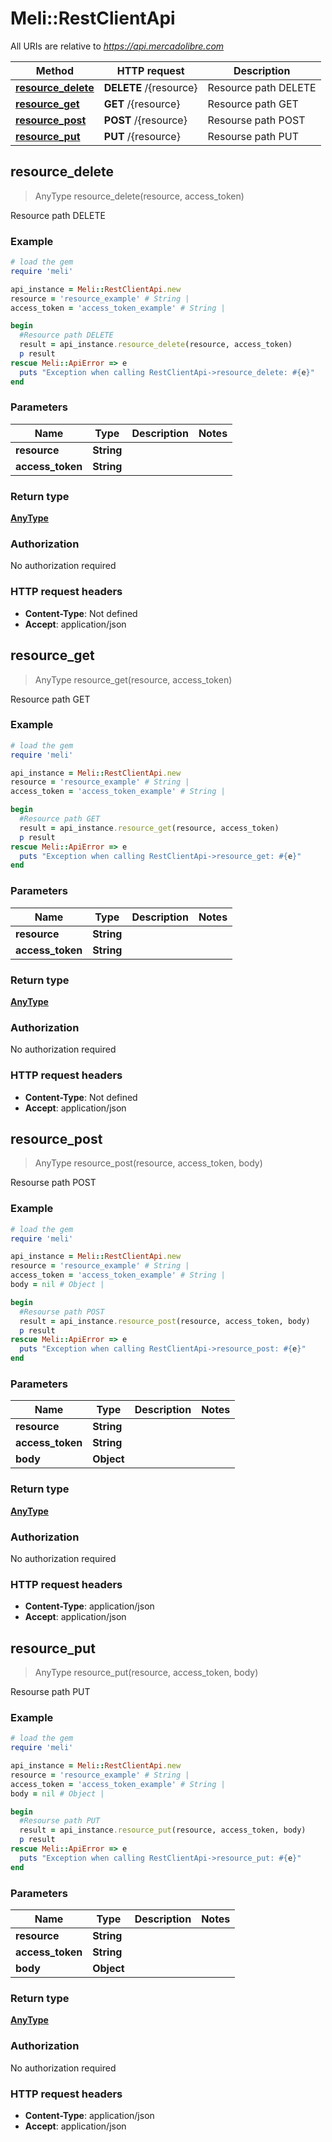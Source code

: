 # Meli::RestClientApi

All URIs are relative to *https://api.mercadolibre.com*

Method | HTTP request | Description
------------- | ------------- | -------------
[**resource_delete**](RestClientApi.md#resource_delete) | **DELETE** /{resource} | Resource path DELETE
[**resource_get**](RestClientApi.md#resource_get) | **GET** /{resource} | Resource path GET
[**resource_post**](RestClientApi.md#resource_post) | **POST** /{resource} | Resourse path POST
[**resource_put**](RestClientApi.md#resource_put) | **PUT** /{resource} | Resourse path PUT



## resource_delete

> AnyType resource_delete(resource, access_token)

Resource path DELETE

### Example

```ruby
# load the gem
require 'meli'

api_instance = Meli::RestClientApi.new
resource = 'resource_example' # String | 
access_token = 'access_token_example' # String | 

begin
  #Resource path DELETE
  result = api_instance.resource_delete(resource, access_token)
  p result
rescue Meli::ApiError => e
  puts "Exception when calling RestClientApi->resource_delete: #{e}"
end
```

### Parameters


Name | Type | Description  | Notes
------------- | ------------- | ------------- | -------------
 **resource** | **String**|  | 
 **access_token** | **String**|  | 

### Return type

[**AnyType**](AnyType.md)

### Authorization

No authorization required

### HTTP request headers

- **Content-Type**: Not defined
- **Accept**: application/json


## resource_get

> AnyType resource_get(resource, access_token)

Resource path GET

### Example

```ruby
# load the gem
require 'meli'

api_instance = Meli::RestClientApi.new
resource = 'resource_example' # String | 
access_token = 'access_token_example' # String | 

begin
  #Resource path GET
  result = api_instance.resource_get(resource, access_token)
  p result
rescue Meli::ApiError => e
  puts "Exception when calling RestClientApi->resource_get: #{e}"
end
```

### Parameters


Name | Type | Description  | Notes
------------- | ------------- | ------------- | -------------
 **resource** | **String**|  | 
 **access_token** | **String**|  | 

### Return type

[**AnyType**](AnyType.md)

### Authorization

No authorization required

### HTTP request headers

- **Content-Type**: Not defined
- **Accept**: application/json


## resource_post

> AnyType resource_post(resource, access_token, body)

Resourse path POST

### Example

```ruby
# load the gem
require 'meli'

api_instance = Meli::RestClientApi.new
resource = 'resource_example' # String | 
access_token = 'access_token_example' # String | 
body = nil # Object | 

begin
  #Resourse path POST
  result = api_instance.resource_post(resource, access_token, body)
  p result
rescue Meli::ApiError => e
  puts "Exception when calling RestClientApi->resource_post: #{e}"
end
```

### Parameters


Name | Type | Description  | Notes
------------- | ------------- | ------------- | -------------
 **resource** | **String**|  | 
 **access_token** | **String**|  | 
 **body** | **Object**|  | 

### Return type

[**AnyType**](AnyType.md)

### Authorization

No authorization required

### HTTP request headers

- **Content-Type**: application/json
- **Accept**: application/json


## resource_put

> AnyType resource_put(resource, access_token, body)

Resourse path PUT

### Example

```ruby
# load the gem
require 'meli'

api_instance = Meli::RestClientApi.new
resource = 'resource_example' # String | 
access_token = 'access_token_example' # String | 
body = nil # Object | 

begin
  #Resourse path PUT
  result = api_instance.resource_put(resource, access_token, body)
  p result
rescue Meli::ApiError => e
  puts "Exception when calling RestClientApi->resource_put: #{e}"
end
```

### Parameters


Name | Type | Description  | Notes
------------- | ------------- | ------------- | -------------
 **resource** | **String**|  | 
 **access_token** | **String**|  | 
 **body** | **Object**|  | 

### Return type

[**AnyType**](AnyType.md)

### Authorization

No authorization required

### HTTP request headers

- **Content-Type**: application/json
- **Accept**: application/json

